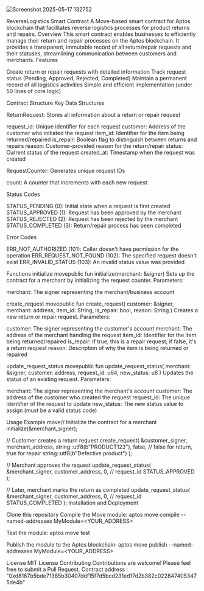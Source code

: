
![Screenshot 2025-05-17 132752](https://github.com/user-attachments/assets/fccc1d56-afc6-409b-9dca-eb9776c7cd7e)

ReverseLogistics Smart Contract
A Move-based smart contract for Aptos blockchain that facilitates reverse logistics processes for product returns and repairs.
Overview
This smart contract enables businesses to efficiently manage their return and repair processes on the Aptos blockchain. It provides a transparent, immutable record of all return/repair requests and their statuses, streamlining communication between customers and merchants.
Features

Create return or repair requests with detailed information
Track request status (Pending, Approved, Rejected, Completed)
Maintain a permanent record of all logistics activities
Simple and efficient implementation (under 50 lines of core logic)

Contract Structure
Key Data Structures

ReturnRequest: Stores all information about a return or repair request

request_id: Unique identifier for each request
customer: Address of the customer who initiated the request
item_id: Identifier for the item being returned/repaired
is_repair: Boolean flag to distinguish between returns and repairs
reason: Customer-provided reason for the return/repair
status: Current status of the request
created_at: Timestamp when the request was created


RequestCounter: Generates unique request IDs

count: A counter that increments with each new request



Status Codes

STATUS_PENDING (0): Initial state when a request is first created
STATUS_APPROVED (1): Request has been approved by the merchant
STATUS_REJECTED (2): Request has been rejected by the merchant
STATUS_COMPLETED (3): Return/repair process has been completed

Error Codes

ERR_NOT_AUTHORIZED (101): Caller doesn't have permission for the operation
ERR_REQUEST_NOT_FOUND (102): The specified request doesn't exist
ERR_INVALID_STATUS (103): An invalid status value was provided

Functions
initialize
movepublic fun initialize(merchant: &signer)
Sets up the contract for a merchant by initializing the request counter.
Parameters:

merchant: The signer representing the merchant/business account

create_request
movepublic fun create_request(
    customer: &signer,
    merchant: address,
    item_id: String,
    is_repair: bool,
    reason: String
)
Creates a new return or repair request.
Parameters:

customer: The signer representing the customer's account
merchant: The address of the merchant handling the request
item_id: Identifier for the item being returned/repaired
is_repair: If true, this is a repair request; if false, it's a return request
reason: Description of why the item is being returned or repaired

update_request_status
movepublic fun update_request_status(
    merchant: &signer,
    customer: address,
    request_id: u64,
    new_status: u8
)
Updates the status of an existing request.
Parameters:

merchant: The signer representing the merchant's account
customer: The address of the customer who created the request
request_id: The unique identifier of the request to update
new_status: The new status value to assign (must be a valid status code)

Usage Example
move// Initialize the contract for a merchant
initialize(&merchant_signer);

// Customer creates a return request
create_request(
    &customer_signer,
    merchant_address,
    string::utf8(b"PRODUCT123"),
    false, // false for return, true for repair
    string::utf8(b"Defective product")
);

// Merchant approves the request
update_request_status(
    &merchant_signer,
    customer_address,
    0, // request_id
    STATUS_APPROVED
);

// Later, merchant marks the return as completed
update_request_status(
    &merchant_signer,
    customer_address,
    0, // request_id
    STATUS_COMPLETED
);
Installation and Deployment

Clone this repository
Compile the Move module:
aptos move compile --named-addresses MyModule=<YOUR_ADDRESS>

Test the module:
aptos move test

Publish the module to the Aptos blockchain:
aptos move publish --named-addresses MyModule=<YOUR_ADDRESS>


License
MIT License
Contributing
Contributions are welcome! Please feel free to submit a Pull Request.
Contract address : "0xd8167b5bde71385b30407ddf15f7d5bcd231ed17d2b382c0228474053475de4b"
